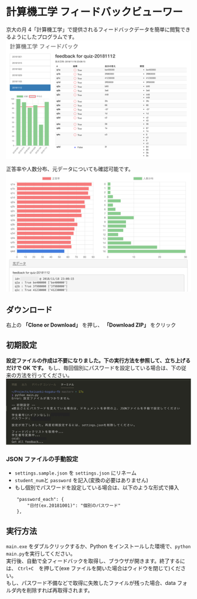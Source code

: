 # 計算機工学 フィードバックビューワー

京大の月 4「計算機工学」で提供されるフィードバックデータを簡単に閲覧できるようにしたプログラムです。
![Main Image](./img/main1.png)

正答率や人数分布、元データについても確認可能です。
![Main Image 2](./img/main2.png)

## ダウンロード

右上の **「Clone or Download」** を押し、 **「Download ZIP」** をクリック

## 初期設定

**設定ファイルの作成は不要になりました。下の実行方法を参照して、立ち上げるだけで OK です。** もし、毎回個別にパスワードを設定している場合は、下の従来の方法を行ってください。
![Init Image 2](./img/init_settings.png)

### JSON ファイルの手動設定

- `settings.sample.json` を `settings.json` にリネーム
- `student_num`と `password` を記入(変換の必要はありません)
- もし個別でパスワードを設定している場合は、以下のような形式で挿入

```
    "password_each": {
        "日付(ex.20181001)": "個別のパスワード"
    },
```

## 実行方法

`main.exe` をダブルクリックするか、Python をインストールした環境で、`python main.py`を実行してください。  
実行後、自動で全フィードバックを取得し、ブラウザが開きます。終了するには、 `Ctrl+C`　を押して(exe ファイルを開いた場合はウィドウを閉じて)ください。  
もし、パスワード不備などで取得に失敗したファイルが残った場合、data フォルダ内を削除すれば再取得されます。
